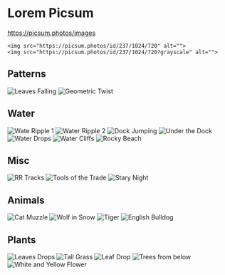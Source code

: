 # Lorem Picsum

https://picsum.photos/images

```
<img src="https://picsum.photos/id/237/1024/720" alt="">
<img src="https://picsum.photos/id/237/1024/720?grayscale" alt="">
```

## Patterns

<img src="https://picsum.photos/id/776/1024/720?grayscale" alt="Leaves Falling">
<img src="https://picsum.photos/id/893/1024/720?grayscale" alt="Geometric Twist">
<img src="https://picsum.photos/id/237/1024/720?grayscale" alt="">
<img src="https://picsum.photos/id/237/1024/720?grayscale" alt="">

## Water

<img src="https://picsum.photos/id/384/1024/720?grayscale" alt="Wate Ripple 1">
<img src="https://picsum.photos/id/716/1024/720?grayscale" alt="Water Ripple 2">
<img src="https://picsum.photos/id/390/1024/720?grayscale" alt="Dock Jumping">
<img src="https://picsum.photos/id/608/1024/720?grayscale" alt="Under the Dock">
<img src="https://picsum.photos/id/41/1024/720?grayscale" alt="Water Drops">
<img src="https://picsum.photos/id/483/1024/720?grayscale" alt="Water Cliffs">
<img src="https://picsum.photos/id/609/1024/720?grayscale" alt="Rocky Beach">


<img src="https://picsum.photos/id/237/1024/720?grayscale" alt="">
<img src="https://picsum.photos/id/237/1024/720?grayscale" alt="">
<img src="https://picsum.photos/id/237/1024/720?grayscale" alt="">


## Misc

<img src="https://picsum.photos/id/478/1024/720?grayscale" alt="RR Tracks">
<img src="https://picsum.photos/id/491/1024/720?grayscale" alt="Tools of the Trade">
<img src="https://picsum.photos/id/681/1024/720?grayscale" alt="Stary Night">
<img src="https://picsum.photos/id/237/1024/720?grayscale" alt="">
<img src="https://picsum.photos/id/237/1024/720?grayscale" alt="">

## Animals

<img src="https://picsum.photos/id/40/1024/720?grayscale" alt="Cat Muzzle">
<img src="https://picsum.photos/id/582/1024/720?grayscale" alt="Wolf in Snow">
<img src="https://picsum.photos/id/593/1024/720?grayscale" alt="Tiger">

<img src="https://picsum.photos/id/837/1024/720?grayscale" alt="English Bulldog">
<img src="https://picsum.photos/id/237/1024/720?grayscale" alt="">

## Plants

<img src="https://picsum.photos/id/400/1024/720?grayscale" alt="Leaves Drops">
<img src="https://picsum.photos/id/487/1024/720?grayscale" alt="Tall Grass">
<img src="https://picsum.photos/id/631/1024/720?grayscale" alt="Leaf Drop">
<img src="https://picsum.photos/id/704/1024/720?grayscale" alt="Trees from below">
<img src="https://picsum.photos/id/798/1024/720?grayscale" alt="White and Yellow Flower">
<img src="https://picsum.photos/id/237/1024/720?grayscale" alt="">
<img src="https://picsum.photos/id/237/1024/720?grayscale" alt="">
<img src="https://picsum.photos/id/237/1024/720?grayscale" alt="">